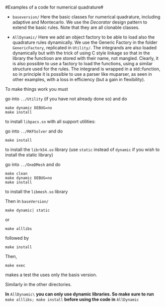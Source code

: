 #Examples of a code for numerical quadrature#

* `baseversion/` Here the basic classes for numerical quadrature,
  including adaptive and Montecarlo. We use the *Decorator* design pattern to
  extend the basic rules. Note that they are all clonable classes.

* `AllDynamic/` Here we add an object factory to be able to load also
  the quadrature rules dynamically. We use the Generic Factory in the
  folder `GenericFactory`, replicated in `Utility/`. The integrands
  are also loaded dynamically but with the trick of using C style
  linkage so that in the library the functiosn are stored with their
  name, not mangled.  Clearly, it is also possible to use a factory to
  load the functions, using a similar structure used for the rules.
  The integrand is wrapped in a std::function, so in principle it is
  possible to use a parser like muparser, as seen in other examples,
  with a loss in efficiency (but a gain in flexibility).

To make things work you must

go into `../Utility` (if you have not already done so) and do

    make dynamic DEBUG=no
    make install

to install `libpacs.so` with all support utilities:

go into `../RKFSolver` and do

    make install

to install the `librk54.so` library (use `static` instead of `dynamic` if you wish to install the static library)

go into `../OneDMesh` and do

    make clean
    make dynamic DEBUG=no
    make install

to install the `libmesh.so` library

Then in `baseVersion/`

    make dynamic| static 
  
  or

    make alllibs
    
followed by

    make install

Then,

    make exec 
    
makes a test the uses only the basis version.

Similarly in the other directories. 

**In** `AllDynamic\` **you can only use dynamic libraries. So make sure to run** `make alllibs; make install` **before using the code in** `AllDynamic`


